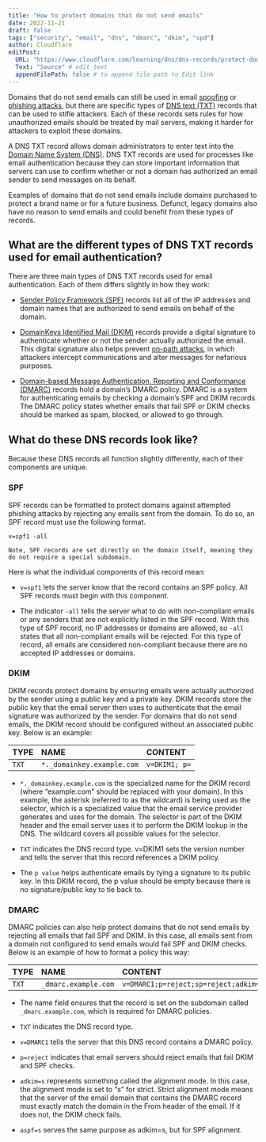 ```yaml
---
title: "How to protect domains that do not send emails"
date: 2022-11-21
draft: false
tags: ["security", "email", "dns", "dmarc", "dkim", "spd"]
author: Cloudflare
editPost:
  URL: "https://www.cloudflare.com/learning/dns/dns-records/protect-domains-without-email/"
  Text: "Source" # edit text
  appendFilePath: false # to append file path to Edit link
---
```


Domains that do not send emails can still be used in email [spoofing](https://www.cloudflare.com/learning/ssl/what-is-domain-spoofing/) or [phishing attacks](https://www.cloudflare.com/learning/access-management/phishing-attack/), but there are specific types of [DNS text (TXT)](https://www.cloudflare.com/learning/dns/dns-records/dns-txt-record/) records that can be used to stifle attackers. Each of these records sets rules for how unauthorized emails should be treated by mail servers, making it harder for attackers to exploit these domains.

A DNS TXT record allows domain administrators to enter text into the [Domain Name System (DNS)](https://www.cloudflare.com/learning/dns/what-is-dns/). DNS TXT records are used for processes like email authentication because they can store important information that servers can use to confirm whether or not a domain has authorized an email sender to send messages on its behalf.

Examples of domains that do not send emails include domains purchased to protect a brand name or for a future business. Defunct, legacy domains also have no reason to send emails and could benefit from these types of records.

## What are the different types of DNS TXT records used for email authentication?

There are three main types of DNS TXT records used for email authentication. Each of them differs slightly in how they work:

- [Sender Policy Framework (SPF)](https://www.cloudflare.com/learning/dns/dns-records/dns-spf-record/) records list all of the IP addresses and domain names that are authorized to send emails on behalf of the domain.

- [DomainKeys Identified Mail (DKIM)](https://www.cloudflare.com/learning/dns/dns-records/dns-dkim-record/) records provide a digital signature to authenticate whether or not the sender actually authorized the email. This digital signature also helps prevent [on-path attacks](https://www.cloudflare.com/learning/security/threats/on-path-attack/), in which attackers intercept communications and alter messages for nefarious purposes.

- [Domain-based Message Authentication, Reporting and Conformance (DMARC)](https://www.cloudflare.com/learning/dns/dns-records/dns-dmarc-record/) records hold a domain’s DMARC policy. DMARC is a system for authenticating emails by checking a domain’s SPF and DKIM records. The DMARC policy states whether emails that fail SPF or DKIM checks should be marked as spam, blocked, or allowed to go through.

## What do these DNS records look like?

Because these DNS records all function slightly differently, each of their components are unique.

### SPF

SPF records can be formatted to protect domains against attempted phishing attacks by rejecting any emails sent from the domain. To do so, an SPF record must use the following format.

`v=spf1 -all`

    Note, SPF records are set directly on the domain itself, meaning they do not require a special subdomain.

Here is what the individual components of this record mean:

- `v=spf1` lets the server know that the record contains an SPF policy. All SPF records must begin with this component.

- The indicator `-all` tells the server what to do with non-compliant emails or any senders that are not explicitly listed in the SPF record. With this type of SPF record, no IP addresses or domains are allowed, so `-all` states that all non-compliant emails will be rejected. For this type of record, all emails are considered non-compliant because there are no accepted IP addresses or domains.

### DKIM

DKIM records protect domains by ensuring emails were actually authorized by the sender using a public key and a private key. DKIM records store the public key that the email server then uses to authenticate that the email signature was authorized by the sender. For domains that do not send emails, the DKIM record should be configured without an associated public key. Below is an example:

| TYPE | NAME | CONTENT |
| :--- | :--- | :--- |
| `TXT`| `*._domainkey.example.com` | `v=DKIM1; p=` |

- `*._domainkey.example.com` is the specialized name for the DKIM record (where “example.com” should be replaced with your domain). In this example, the asterisk (referred to as the wildcard) is being used as the selector, which is a specialized value that the email service provider generates and uses for the domain. The selector is part of the DKIM header and the email server uses it to perform the DKIM lookup in the DNS. The wildcard covers all possible values for the selector.

- `TXT` indicates the DNS record type.
v=DKIM1 sets the version number and tells the server that this record references a DKIM policy.

- The `p value` helps authenticate emails by tying a signature to its public key. In this DKIM record, the p value should be empty because there is no signature/public key to tie back to.

### DMARC

DMARC policies can also help protect domains that do not send emails by rejecting all emails that fail SPF and DKIM. In this case, all emails sent from a domain not configured to send emails would fail SPF and DKIM checks. Below is an example of how to format a policy this way:

| TYPE | NAME | CONTENT |
| :--- | :--- | :--- |
| `TXT`| `_dmarc.example.com` | `v=DMARC1;p=reject;sp=reject;adkim=s;aspf=s` |

- The name field ensures that the record is set on the subdomain called `_dmarc.example.com`, which is required for DMARC policies.

- `TXT` indicates the DNS record type.

- `v=DMARC1` tells the server that this DNS record contains a DMARC policy.

- `p=reject` indicates that email servers should reject emails that fail DKIM and SPF checks.

- `adkim=s` represents something called the alignment mode. In this case, the alignment mode is set to “s” for strict. Strict alignment mode means that the server of the email domain that contains the DMARC record must exactly match the domain in the From header of the email. If it does not, the DKIM check fails.

- `aspf=s` serves the same purpose as adkim=s, but for SPF alignment.
